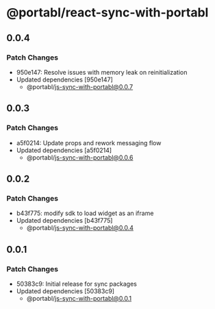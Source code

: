 # @portabl/react-sync-with-portabl

## 0.0.4

### Patch Changes

- 950e147: Resolve issues with memory leak on reinitialization
- Updated dependencies [950e147]
  - @portabl/js-sync-with-portabl@0.0.7

## 0.0.3

### Patch Changes

- a5f0214: Update props and rework messaging flow
- Updated dependencies [a5f0214]
  - @portabl/js-sync-with-portabl@0.0.6

## 0.0.2

### Patch Changes

- b43f775: modify sdk to load widget as an iframe
- Updated dependencies [b43f775]
  - @portabl/js-sync-with-portabl@0.0.4

## 0.0.1

### Patch Changes

- 50383c9: Initial release for sync packages
- Updated dependencies [50383c9]
  - @portabl/js-sync-with-portabl@0.0.1

